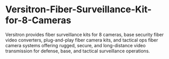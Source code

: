 # Versitron-Fiber-Surveillance-Kit-for-8-Cameras
Versitron provides fiber surveillance kits for 8 cameras, base security fiber video converters, plug-and-play fiber camera kits, and tactical ops fiber camera systems offering rugged, secure, and long-distance video transmission for defense, base, and tactical surveillance operations.
